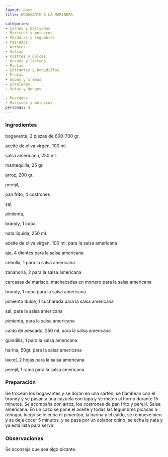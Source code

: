 ```yaml
---
layout: post
title: BOGAVANTE A LA MARINERA

categories:
- Carnes y derivados
- Mariscos y moluscos
- Verduras y legumbres
- Pescados
- Arroces
- Salsas
- Postres y dulces
- Huevos y lacteos
- Pastas
- Entrantes y bocadillos
- Frutas
- Sopas y cremas
- Ensaladas
- Setas y hongos

- Pescados
- Mariscos y moluscos
personas: 4 
---
```


<h3>Ingredientes</h3>
bogavante, 2 piezas de 600-700 gr.

aceite de oliva virgen, 100 ml.

salsa americana, 250 ml.

mantequilla, 25 gr.

arroz, 200 gr.

perejil,

pan frito, 4 costrones

sal,

pimienta,

brandy, 1 copa

nata líquida, 250 ml.

aceite de oliva virgen, 100 ml. para la salsa americana

ajo, 4 dientes para la salsa americana

cebolla, 1 para la salsa americana

zanahoria, 2 para la salsa americana

carcasas de marisco, machacadas en mortero para la salsa americana

brandy, 1 copa para la salsa americana

pimiento dulce, 1 cucharada para la salsa americana

sal, para la salsa americana

pimienta, para la salsa americana

caldo de pescado, 250 ml. para la salsa americana

guindilla, 1 para la salsa americana

harina, 50gr. para la salsa americana

laurel, 2 hojas para la salsa americana

perejil, 1 rama para la salsa americana

<h3>Preparación</h3>
Se trocean los bogavantes y se doran en una sartén, se flambean con el brandy y se pasan a una cazuela con tapa y se meten al horno durante 15 minutos. Se acompaña con arroz, los costrones de pan frito y perejil. Salsa americana: En un cazo se pone el aceite y todas las legumbres picadas a rehogar, luego se le echa el pimentón, la harina y el caldo, se remueve bien y se deja cocer 5 minutos, y se pasa por un colador chino, se echa la nata y ya está lista para servir.

<h3>Observaciones</h3>
Se aconseja que sea algo picante.

